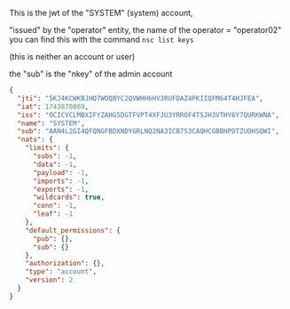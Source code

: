 This is the jwt of the "SYSTEM" (system) account, 

"issued" by the "operator" entity, the name of the operator = "operator02" you can find this with the command `nsc list keys`

(this is neither an account or user)

the "sub" is the "nkey" of the admin account

```json
{
  "jti": "5KJ4KCWKBJHQ7WOQBYC2QVWHH6HV3RUFDAZ4PKIIQFM64T4HJFEA",
  "iat": 1743870869,
  "iss": "OCICVCLMBXIFYZAHG5DGTFVPT4XFJU3YRROF4TSJH3VTHY6Y7QURKWNA",
  "name": "SYSTEM",
  "sub": "AAN4L2GI4QFQNGFBDXNDYGRLNQ2NA3ICB7S3CAQHCGBBHPDTZUOHSQWI",
  "nats": {
    "limits": {
      "subs": -1,
      "data": -1,
      "payload": -1,
      "imports": -1,
      "exports": -1,
      "wildcards": true,
      "conn": -1,
      "leaf": -1
    },
    "default_permissions": {
      "pub": {},
      "sub": {}
    },
    "authorization": {},
    "type": "account",
    "version": 2
  }
}
```